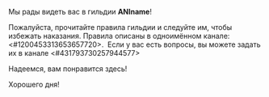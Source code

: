 Мы рады видеть вас в гильдии **ANIname**!

Пожалуйста, прочитайте правила гильдии и следуйте им, чтобы избежать наказания. Правила описаны в одноимённом канале: <#1200453313653657720>.
‌
Если у вас есть вопросы, вы можете задать их в канале <#431793730257944577>

Надеемся, вам понравится здесь!

Хорошего дня!